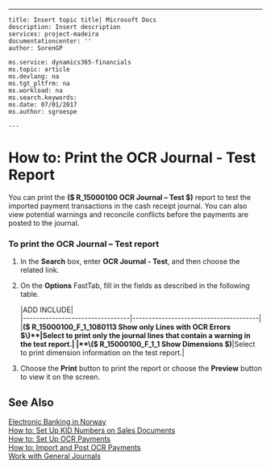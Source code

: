 ---
    title: Insert topic title| Microsoft Docs
    description: Insert description
    services: project-madeira
    documentationcenter: ''
    author: SorenGP

    ms.service: dynamics365-financials
    ms.topic: article
    ms.devlang: na
    ms.tgt_pltfrm: na
    ms.workload: na
    ms.search.keywords:
    ms.date: 07/01/2017
    ms.author: sgroespe

    ---
# How to: Print the OCR Journal - Test Report
You can print the **\($ R\_15000100 OCR Journal – Test $\)** report to test the imported payment transactions in the cash receipt journal. You can also view potential warnings and reconcile conflicts before the payments are posted to the journal.  
  
### To print the OCR Journal – Test report  
  
1.  In the **Search** box, enter **OCR Journal - Test**, and then choose the related link.  
  
2.  On the **Options** FastTab, fill in the fields as described in the following table.  
  
    |ADD INCLUDE<!--[!INCLUDE[bp_tablefield](../../includes/bp_tabledescription_md.md)]-->|  
    |---------------------------------|---------------------------------------|  
    |**\($ R\_15000100\_F\_1\_1080113 Show only Lines with OCR Errors $\)**|Select to print only the journal lines that contain a warning in the test report.|  
    |**\($ R\_15000100\_F\_1\_1 Show Dimensions $\)**|Select to print dimension information on the test report.|  
  
3.  Choose the **Print** button to print the report or choose the **Preview** button to view it on the screen.  
  
## See Also  
 [Electronic Banking in Norway](../electronic-banking-in-norway.md)   
 [How to: Set Up KID Numbers on Sales Documents](../how-to-set-up-kid-numbers-on-sales-documents.md)   
 [How to: Set Up OCR Payments](../how-to-set-up-ocr-payments.md)   
 [How to: Import and Post OCR Payments](../how-to-import-and-post-ocr-payments.md)   
 [Work with General Journals](../work-with-general-journals.md)
